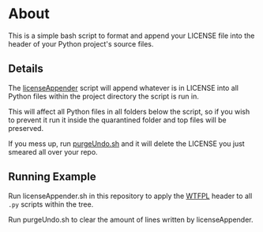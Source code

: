 # About

This is a simple bash script to format and append your LICENSE file into the header of your Python project's source files.

## Details

The [licenseAppender](./licenseAppender.sh) script will append whatever is in LICENSE into all Python files
within the project directory the script is run in.

This will affect all Python files in all folders below the script, so if you wish to prevent it run it inside the quarantined folder and top files will be preserved.

If you mess up, run [purgeUndo.sh](./purgeUndo.sh) and it will delete the LICENSE you just smeared all over your repo.

## Running Example

Run licenseAppender.sh in this repository to apply the [WTFPL](http://www.wtfpl.net/) header to all `.py` scripts within the tree. 

Run purgeUndo.sh to clear the amount of lines written by licenseAppender.
